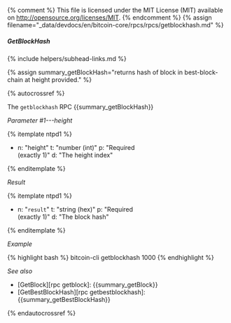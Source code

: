 {% comment %}
This file is licensed under the MIT License (MIT) available on
http://opensource.org/licenses/MIT.
{% endcomment %}
{% assign filename="_data/devdocs/en/bitcoin-core/rpcs/rpcs/getblockhash.md" %}

##### GetBlockHash
{% include helpers/subhead-links.md %}

{% assign summary_getBlockHash="returns hash of block in best-block-chain at height provided." %}

{% autocrossref %}

The `getblockhash` RPC {{summary_getBlockHash}}

*Parameter #1---height*

{% itemplate ntpd1 %}
- n: "height"
  t: "number (int)"
  p: "Required<br>(exactly 1)"
  d: "The height index"

{% enditemplate %}

*Result*

{% itemplate ntpd1 %}
- n: "`result`"
  t: "string (hex)"
  p: "Required<br>(exactly 1)"
  d: "The block hash"

{% enditemplate %}

*Example*

{% highlight bash %}
bitcoin-cli getblockhash 1000
{% endhighlight %}

*See also*

* [GetBlock][rpc getblock]: {{summary_getBlock}}
* [GetBestBlockHash][rpc getbestblockhash]: {{summary_getBestBlockHash}}

{% endautocrossref %}
